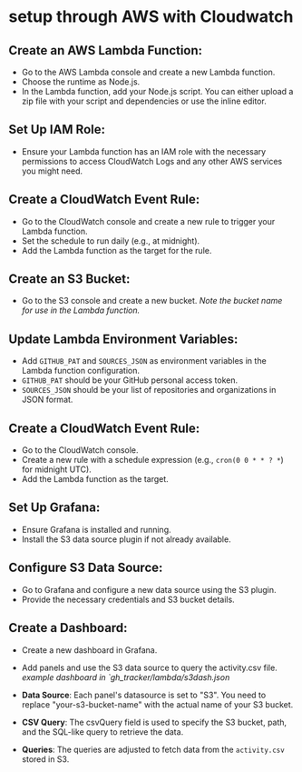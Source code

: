 # setup through AWS with Cloudwatch

## Create an AWS Lambda Function:

- Go to the AWS Lambda console and create a new Lambda function.
- Choose the runtime as Node.js.
- In the Lambda function, add your Node.js script. You can either upload a zip file with your script and dependencies or use the inline editor.


## Set Up IAM Role:

- Ensure your Lambda function has an IAM role with the necessary permissions to access CloudWatch Logs and any other AWS services you might need.


## Create a CloudWatch Event Rule:

 - Go to the CloudWatch console and create a new rule to trigger your Lambda function.
 - Set the schedule to run daily (e.g., at midnight).
 - Add the Lambda function as the target for the rule.


##  Create an S3 Bucket:

 - Go to the S3 console and create a new bucket.
 *Note the bucket name for use in the Lambda function.*


## Update Lambda Environment Variables:

 - Add `GITHUB_PAT` and `SOURCES_JSON` as environment variables in the Lambda function configuration.
 - `GITHUB_PAT` should be your GitHub personal access token.
 - `SOURCES_JSON` should be your list of repositories and organizations in JSON format.


## Create a CloudWatch Event Rule:
 - Go to the CloudWatch console.
 - Create a new rule with a schedule expression (e.g., `cron(0 0 * * ? *`) for midnight UTC).
 - Add the Lambda function as the target.


## Set Up Grafana:

 - Ensure Grafana is installed and running.
 - Install the S3 data source plugin if not already available.


## Configure S3 Data Source:

 - Go to Grafana and configure a new data source using the S3 plugin.
 - Provide the necessary credentials and S3 bucket details.


## Create a Dashboard:

 - Create a new dashboard in Grafana.
 - Add panels and use the S3 data source to query the activity.csv file.
 *example dashboard in `gh_tracker/lambda/s3dash.json*

 - **Data Source**: Each panel's datasource is set to "S3". You need to replace "your-s3-bucket-name" with the actual name of your S3 bucket.
 - **CSV Query**: The csvQuery field is used to specify the S3 bucket, path, and the SQL-like query to retrieve the data.
 - **Queries**: The queries are adjusted to fetch data from the `activity.csv` stored in S3.
